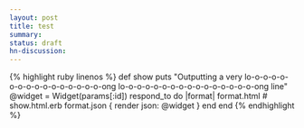 ```yaml
---
layout: post
title: test
summary:
status: draft
hn-discussion:
---
```

{% highlight ruby linenos %}
def show
  puts "Outputting a very lo-o-o-o-o-o-o-o-o-o-o-o-o-o-o-o-ong lo-o-o-o-o-o-o-o-o-o-o-o-o-o-o-o-ong line"
    @widget = Widget(params[:id])
      respond_to do |format|
          format.html # show.html.erb
              format.json { render json: @widget }
                end
                end
                {% endhighlight %}
